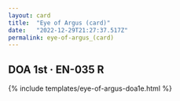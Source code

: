 ```yaml
---
layout: card
title:  "Eye of Argus (card)"
date:   "2022-12-29T21:27:37.517Z"
permalink: eye-of-argus_(card)
---
```


## DOA 1st &middot; EN-035 R

{% include templates/eye-of-argus-doa1e.html %}
